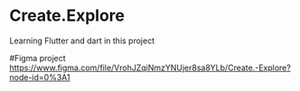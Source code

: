 # Create.Explore
Learning Flutter and dart in this project 

#Figma project
https://www.figma.com/file/VrohJZqiNmzYNUjer8sa8YLb/Create.-Explore?node-id=0%3A1
